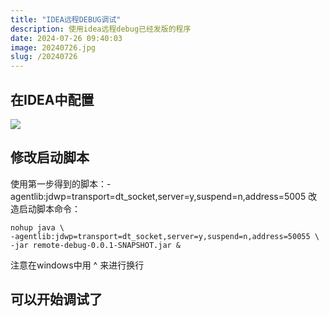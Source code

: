 ```yaml
---
title: "IDEA远程DEBUG调试"
description: 使用idea远程debug已经发版的程序
date: 2024-07-26 09:40:03
image: 20240726.jpg
slug: /20240726
---
```


## 在IDEA中配置

![](../images/idea中debug配置.png)

## 修改启动脚本

使用第一步得到的脚本：-agentlib:jdwp=transport=dt_socket,server=y,suspend=n,address=5005
改造启动脚本命令：

```shell
nohup java \
-agentlib:jdwp=transport=dt_socket,server=y,suspend=n,address=50055 \
-jar remote-debug-0.0.1-SNAPSHOT.jar &
```

注意在windows中用 ^ 来进行换行

## 可以开始调试了